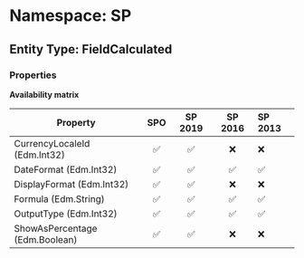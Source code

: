 # Namespace: SP

## Entity Type: FieldCalculated

### Properties

**Availability matrix**

Property | SPO | SP 2019 | SP 2016 | SP 2013
----------|:---:|:-------:|:-------:|:-------
CurrencyLocaleId (Edm.Int32) | ✅ | ✅ | ❌ | ❌
DateFormat (Edm.Int32) | ✅ | ✅ | ✅ | ✅
DisplayFormat (Edm.Int32) | ✅ | ✅ | ❌ | ❌
Formula (Edm.String) | ✅ | ✅ | ✅ | ✅
OutputType (Edm.Int32) | ✅ | ✅ | ✅ | ✅
ShowAsPercentage (Edm.Boolean) | ✅ | ✅ | ❌ | ❌